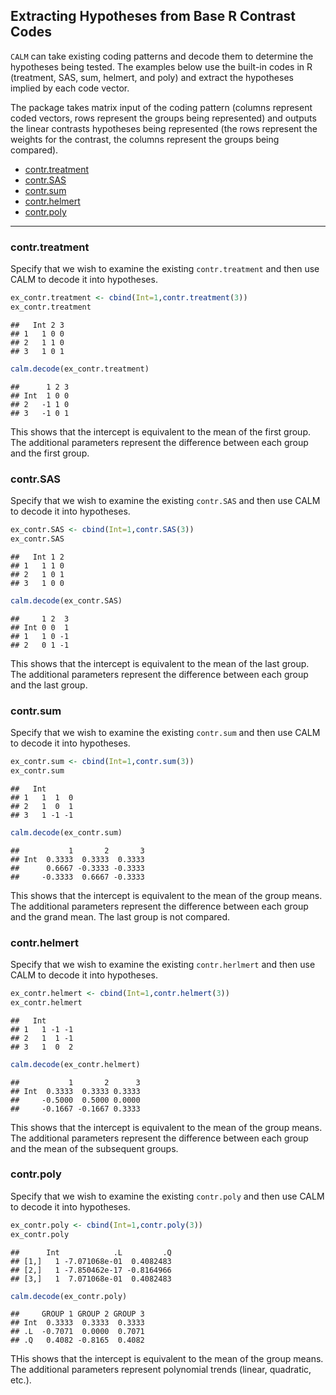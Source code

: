 
## Extracting Hypotheses from Base R Contrast Codes

`CALM` can take existing coding patterns and decode them to determine
the hypotheses being tested. The examples below use the built-in codes
in R (treatment, SAS, sum, helmert, and poly) and extract the hypotheses
implied by each code vector.

The package takes matrix input of the coding pattern (columns represent
coded vectors, rows represent the groups being represented) and outputs
the linear contrasts hypotheses being represented (the rows represent
the weights for the contrast, the columns represent the groups being
compared).

- [contr.treatment](#contr.treatment)
- [contr.SAS](#contr.sas)
- [contr.sum](#contr.sum)
- [contr.helmert](#contr.helmert)
- [contr.poly](#contr.poly)

------------------------------------------------------------------------

### contr.treatment

Specify that we wish to examine the existing `contr.treatment` and then
use CALM to decode it into hypotheses.

``` r
ex_contr.treatment <- cbind(Int=1,contr.treatment(3))
ex_contr.treatment
```

    ##   Int 2 3
    ## 1   1 0 0
    ## 2   1 1 0
    ## 3   1 0 1

``` r
calm.decode(ex_contr.treatment)
```

    ##      1 2 3
    ## Int  1 0 0
    ## 2   -1 1 0
    ## 3   -1 0 1

This shows that the intercept is equivalent to the mean of the first
group. The additional parameters represent the difference between each
group and the first group.

### contr.SAS

Specify that we wish to examine the existing `contr.SAS` and then use
CALM to decode it into hypotheses.

``` r
ex_contr.SAS <- cbind(Int=1,contr.SAS(3))
ex_contr.SAS
```

    ##   Int 1 2
    ## 1   1 1 0
    ## 2   1 0 1
    ## 3   1 0 0

``` r
calm.decode(ex_contr.SAS)
```

    ##     1 2  3
    ## Int 0 0  1
    ## 1   1 0 -1
    ## 2   0 1 -1

This shows that the intercept is equivalent to the mean of the last
group. The additional parameters represent the difference between each
group and the last group.

### contr.sum

Specify that we wish to examine the existing `contr.sum` and then use
CALM to decode it into hypotheses.

``` r
ex_contr.sum <- cbind(Int=1,contr.sum(3))
ex_contr.sum
```

    ##   Int      
    ## 1   1  1  0
    ## 2   1  0  1
    ## 3   1 -1 -1

``` r
calm.decode(ex_contr.sum)
```

    ##           1       2       3
    ## Int  0.3333  0.3333  0.3333
    ##      0.6667 -0.3333 -0.3333
    ##     -0.3333  0.6667 -0.3333

This shows that the intercept is equivalent to the mean of the group
means. The additional parameters represent the difference between each
group and the grand mean. The last group is not compared.

### contr.helmert

Specify that we wish to examine the existing `contr.herlmert` and then
use CALM to decode it into hypotheses.

``` r
ex_contr.helmert <- cbind(Int=1,contr.helmert(3))
ex_contr.helmert
```

    ##   Int      
    ## 1   1 -1 -1
    ## 2   1  1 -1
    ## 3   1  0  2

``` r
calm.decode(ex_contr.helmert)
```

    ##           1       2      3
    ## Int  0.3333  0.3333 0.3333
    ##     -0.5000  0.5000 0.0000
    ##     -0.1667 -0.1667 0.3333

This shows that the intercept is equivalent to the mean of the group
means. The additional parameters represent the difference between each
group and the mean of the subsequent groups.

### contr.poly

Specify that we wish to examine the existing `contr.poly` and then use
CALM to decode it into hypotheses.

``` r
ex_contr.poly <- cbind(Int=1,contr.poly(3))
ex_contr.poly
```

    ##      Int            .L         .Q
    ## [1,]   1 -7.071068e-01  0.4082483
    ## [2,]   1 -7.850462e-17 -0.8164966
    ## [3,]   1  7.071068e-01  0.4082483

``` r
calm.decode(ex_contr.poly)
```

    ##     GROUP 1 GROUP 2 GROUP 3
    ## Int  0.3333  0.3333  0.3333
    ## .L  -0.7071  0.0000  0.7071
    ## .Q   0.4082 -0.8165  0.4082

THis shows that the intercept is equivalent to the mean of the group
means. The additional parameters represent polynomial trends (linear,
quadratic, etc.).
